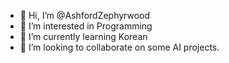 - 👋 Hi, I’m @AshfordZephyrwood
- 👀 I’m interested in Programming
- 🌱 I’m currently learning Korean
- 💞️ I’m looking to collaborate on some AI projects.

<!---
AshfordZephyrwood/AshfordZephyrwood is a ✨ special ✨ repository because its `README.md` (this file) appears on your GitHub profile.
You can click the Preview link to take a look at your changes.
--->
